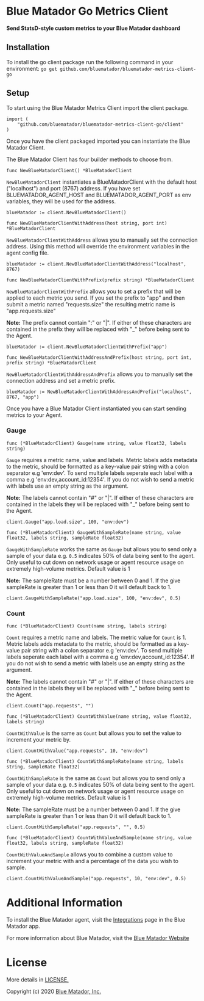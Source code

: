 # Blue Matador Go Metrics Client

**Send StatsD-style custom metrics to your Blue Matador dashboard** 

## Installation

To install the go client package run the following command in your environment: `go get github.com/bluematador/bluematador-metrics-client-go`

## Setup

To start using the Blue Matador Metrics Client import the client package. 

```
import (
    "github.com/bluematador/bluematador-metrics-client-go/client"
)
```

Once you have the client packaged imported you can instantiate the Blue Matador Client. 

The Blue Matador Client has four builder methods to choose from. 

```
func NewBlueMatadorClient() *BlueMatadorClient

```
`NewBlueMatadorClient` instantiates a BlueMatadorClient with the default host ("localhost") and port (8767) address. If you have set BLUEMATADOR_AGENT_HOST and BLUEMATADOR_AGENT_PORT as env variables, they will be used for the address. 
 

```
blueMatador := client.NewBlueMatadorClient()

```

```
func NewBlueMatadorClientWithAddress(host string, port int) *BlueMatadorClient

```

`NewBlueMatadorClientWithAddress` allows you to manually set the connection address. Using this method will override the environment variables in the agent config file. 

```
blueMatador := client.NewBlueMatadorClientWithAddress("localhost", 8767)
```

```
func NewBlueMatadorClientWithPrefix(prefix string) *BlueMatadorClient

```

`NewBlueMatadorClientWithPrefix` allows you to set a prefix that will be applied to each metric you send. If you set the prefix to "app" and then submit a metric named "requests.size" the resulting metric name is "app.requests.size"

**Note:** The prefix cannot contain ":" or "|". If either of these characters are contained in the prefix they will be replaced with "_" before being sent to the Agent. 

```
blueMatador := client.NewBlueMatadorClientWithPrefix("app")
```

```
func NewBlueMatadorClientWithAddressAndPrefix(host string, port int, prefix string) *BlueMatadorClient

```

`NewBlueMatadorClientWithAddressAndPrefix` allows you to manually set the connection address and set a metric prefix. 

```
blueMatador := NewBlueMatadorClientWithAddressAndPrefix("localhost", 8767, "app")
```

Once you have a Blue Matador Client instantiated you can start sending metrics to your Agent. 

### Gauge

```
func (*BlueMatadorClient) Gauge(name string, value float32, labels string)
```

`Gauge` requires a metric name, value and labels. Metric labels adds metadata to the metric, should be formatted as a key-value pair string with a colon separator e.g 'env:dev'. To send multiple labels seperate each label with a comma e.g 'env:dev,account_id:12354'. If you do not wish to send a metric with labels use an empty string as the argument. 

**Note:** The labels cannot contain "#" or "|". If either of these characters are contained in the labels they will be replaced with "_" before being sent to the Agent. 

```
client.Gauge("app.load.size", 100, "env:dev")
```

```
func (*BlueMatadorClient) GaugeWithSampleRate(name string, value float32, labels string, sampleRate float32)
```

`GaugeWithSampleRate` works the same as `Gauge` but allows you to send only a sample of your data e.g. `0.5` indicates 50% of data being sent to the agent. Only useful to cut down on network usage or agent resource usage on extremely high-volume metrics. Default value is 1

**Note:** The sampleRate must be a number between 0 and 1. If the give sampleRate is greater than 1 or less than 0 it will default back to 1.

```
client.GaugeWithSampleRate("app.load.size", 100, "env:dev", 0.5)
```

### Count

```
func (*BlueMatadorClient) Count(name string, labels string)
```

`Count` requires a metric name and labels. The metric value for `Count` is 1. Metric labels adds metadata to the metric, should be formatted as a key-value pair string with a colon separator e.g 'env:dev'. To send multiple labels seperate each label with a comma e.g 'env:dev,account_id:12354'. If you do not wish to send a metric with labels use an empty string as the argument. 

**Note:** The labels cannot contain "#" or "|". If either of these characters are contained in the labels they will be replaced with "_" before being sent to the Agent. 

```
client.Count("app.requests", "")
```

```
func (*BlueMatadorClient) CountWithValue(name string, value float32, labels string)
```

`CountWithValue` is the same as `Count` but allows you to set the value to increment your metric by. 

```
client.CountWithValue("app.requests", 10, "env:dev")
```

```
func (*BlueMatadorClient) CountWithSampleRate(name string, labels string, sampleRate float32)
```

`CountWithSampleRate` is the same as `Count` but allows you to send only a sample of your data e.g. `0.5` indicates 50% of data being sent to the agent. Only useful to cut down on network usage or agent resource usage on extremely high-volume metrics. Default value is 1

**Note:** The sampleRate must be a number between 0 and 1. If the give sampleRate is greater than 1 or less than 0 it will default back to 1.

```
client.CountWithSampleRate("app.requests", "", 0.5)
```

```
func (*BlueMatadorClient) CountWithValueAndSample(name string, value float32, labels string, sampleRate float32)
```

`CountWithValueAndSample` allows you to combine a custom value to increment your metric with and a percentage of the data you wish to sample. 

```
client.CountWithValueAndSample("app.requests", 10, "env:dev", 0.5)
```

# Additional Information

To install the Blue Matador agent, visit the [Integrations](https://app.bluematador.com/ur/app#/setup/integrations) page in the Blue Matador app.

For more information about Blue Matador, visit the [Blue Matador Website](https://www.bluematador.com)


# License

More details in [LICENSE.](https://github.com/bluematador/bluematador-metrics-client-go/blob/master/LICENSE)

Copyright (c) 2020 [Blue Matador, Inc.](https://www.bluematador.com/)
